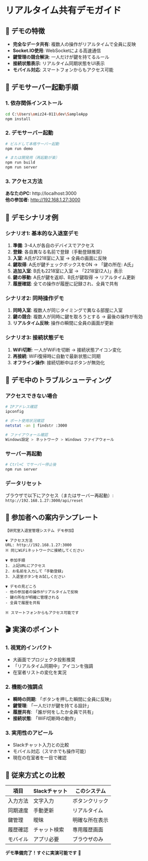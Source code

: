# リアルタイム共有デモガイド

## 🎯 デモの特徴

- **完全なデータ共有**: 複数人の操作がリアルタイムで全員に反映
- **Socket.IO使用**: WebSocketによる高速通信
- **鍵管理の競合解決**: 一人だけが鍵を持てるルール
- **接続状態表示**: リアルタイム同期状態をUI表示
- **モバイル対応**: スマートフォンからもアクセス可能

## 🚀 デモサーバー起動手順

### 1. 依存関係インストール
```bash
cd C:\Users\omiz24-011\dev\SampleApp
npm install
```

### 2. デモサーバー起動
```bash
# ビルドして本格サーバー起動
npm run demo

# または開発用（再起動が楽）
npm run build
npm run server
```

### 3. アクセス方法

**あなたのPC:** http://localhost:3000  
**他の参加者:** http://192.168.1.27:3000

## 👥 デモシナリオ例

### シナリオ1: 基本的な入退室デモ
1. **準備**: 3-4人が各自のデバイスでアクセス
2. **登録**: 各自異なる名前で登録（手動登録推奨）
3. **入室**: A氏が2218室に入室 → 全員の画面に反映
4. **鍵取得**: A氏が鍵チェックボックスをON → 「鍵の所在: A氏」
5. **追加入室**: B氏も2218室に入室 → 「2218室(2人)」表示
6. **鍵の移動**: A氏が鍵を返却、B氏が鍵取得 → リアルタイム更新
7. **履歴確認**: 全ての操作が履歴に記録され、全員で共有

### シナリオ2: 同時操作デモ  
1. **同時入室**: 複数人が同じタイミングで異なる部屋に入室
2. **鍵の競合**: 複数人が同時に鍵を取ろうとする → 最後の操作が有効
3. **リアルタイム反映**: 操作の瞬間に全員の画面が更新

### シナリオ3: 接続状態デモ
1. **WiFi切断**: 一人がWiFiを切断 → 接続状態アイコン変化
2. **再接続**: WiFi復帰時に自動で最新状態に同期
3. **オフライン操作**: 接続切断中はボタンが無効化

## 🔧 デモ中のトラブルシューティング

### アクセスできない場合
```bash
# IPアドレス確認
ipconfig

# ポート使用状況確認  
netstat -an | findstr :3000

# ファイアウォール確認
Windows設定 > ネットワーク > Windows ファイアウォール
```

### サーバー再起動
```bash
# Ctrl+C でサーバー停止後
npm run server
```

### データリセット
ブラウザで以下にアクセス（またはサーバー再起動）:
`http://192.168.1.27:3000/api/reset`

## 📱 参加者への案内テンプレート

```
【研究室入退室管理システム デモ参加】

▼ アクセス方法
URL: http://192.168.1.27:3000
※ 同じWiFiネットワークに接続してください

▼ 参加手順
1. 上記URLにアクセス
2. お名前を入力して「手動登録」
3. 入退室ボタンをお試しください

▼ デモの見どころ
- 他の参加者の操作がリアルタイムで反映
- 鍵の所在が明確に管理される
- 全員で履歴を共有

※ スマートフォンからもアクセス可能です
```

## 🎬 実演のポイント

### 1. 視覚的インパクト
- 大画面でプロジェクタ投影推奨
- 「リアルタイム同期中」アイコンを強調
- 在室者リストの変化を実況

### 2. 機能の強調点
- **瞬時の同期**: 「ボタンを押した瞬間に全員に反映」
- **鍵管理**: 「一人だけが鍵を持てる設計」  
- **履歴共有**: 「誰が何をしたか全員で共有」
- **接続状態**: 「WiFi切断時の動作」

### 3. 実用性のアピール
- Slackチャット入力との比較
- モバイル対応（スマホでも操作可能）
- 現在の在室者を一目で確認

## 🔄 従来方式との比較

| 項目 | Slackチャット | このシステム |
|------|--------------|-------------|
| 入力方法 | 文字入力 | ボタンクリック |
| 同期速度 | 手動更新 | リアルタイム |
| 鍵管理 | 曖昧 | 明確な所在表示 |
| 履歴確認 | チャット検索 | 専用履歴画面 |
| モバイル | アプリ必要 | ブラウザのみ |

**デモ準備完了！すぐに実演可能です** 🎉